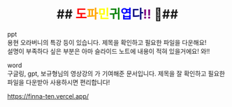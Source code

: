 <h1 align="center">
 ## <span style="color:red">도</span><span style="color:orange">파</span><span style="color:yellow">민</span><span style="color:green">귀</span><span style="color:blue">엽</span><span style="color:navy">다</span><span style="color:purple">!!</span> 🥰##
</h1>

ppt<br>
용현 오라버니의 특강 등이 있습니다. 제목을 확인하고 필요한 파일을 다운해요!<br>
설명이 부족하다 싶은 부분은 아마 슬라이드 노트에 내용이 적혀 있을거에요! 와!!

word <br>
구글링, gpt, 보규형님의 영상강의 가 기여해준 문서입니다.
제목을 잘 확인하고 필요한 파일을 다운받아 사용하시면 편리합니다!

https://finna-ten.vercel.app/
